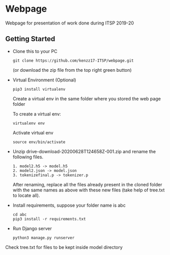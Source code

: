# Webpage
Webpage for presentation of work done during ITSP 2019-20

## Getting Started

* Clone this to your PC
  ```
  git clone https://github.com/kenzz17-ITSP/webpage.git
  ```
  (or download the zip file from the top right green button)
  
* Virtual Environment (Optional)
  ```
  pip3 install virtualenv
  ```
  Create a virtual env in the same folder where you stored the web page folder
  
  To create a virtual env:
  ```
  virtualenv env
  ```
  Activate virtual env
  ```
  source env/bin/activate
  ```
* Unzip drive-download-20200628T124658Z-001.zip and rename the following files.
  ```
  1. model2.h5 -> model.h5
  2. model2.json -> model.json
  3. tokenizefinal.p -> tokenizer.p
  ```
  After renaming, replace all the files already present in the cloned folder with the same names as above with these new files (take help of tree.txt to locate all).
  
* Install requirements, suppose your folder name is abc
  ```
  cd abc
  pip3 install -r requirements.txt
  ```
  
* Run Django server
  ```
  python3 manage.py runserver
  ```
Check tree.txt for files to be kept inside model directory
